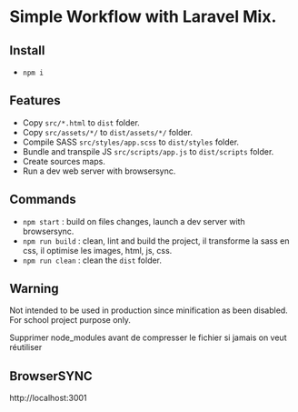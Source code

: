 # Simple Workflow with Laravel Mix.

## Install

- `npm i`

## Features

- Copy `src/*.html` to `dist` folder.
- Copy `src/assets/*/` to `dist/assets/*/` folder.
- Compile SASS `src/styles/app.scss` to `dist/styles` folder.
- Bundle and transpile JS `src/scripts/app.js` to `dist/scripts` folder.
- Create sources maps.
- Run a dev web server with browsersync.

## Commands

- `npm start` : build on files changes, launch a dev server with browsersync.
- `npm run build` : clean, lint and build the project, il transforme la sass en css, il optimise les images, html, js, css.
- `npm run clean` : clean the `dist` folder.

## Warning

Not intended to be used in production since minification as been disabled.  
For school project purpose only.

Supprimer node_modules avant de compresser le fichier si jamais on veut réutiliser 

## BrowserSYNC
http://localhost:3001
